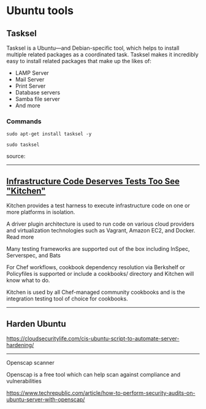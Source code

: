 # Ubuntu tools

##  Tasksel

Tasksel is a Ubuntu—and Debian-specific tool, which helps to install multiple related packages as a coordinated task. Tasksel makes it incredibly easy to install related packages that make up the likes of:
- LAMP Server
- Mail Server
- Print Server
- Database servers
- Samba file server
- And more

### Commands

    sudo apt-get install tasksel -y

    sudo tasksel

source:

---

## [Infrastructure Code Deserves Tests Too See "Kitchen"](https://kitchen.ci)

Kitchen provides a test harness to execute infrastructure code on one or more platforms in isolation.

A driver plugin architecture is used to run code on various cloud providers and virtualization technologies such as Vagrant, Amazon EC2, and Docker. Read more

Many testing frameworks are supported out of the box including InSpec, Serverspec, and Bats

For Chef workflows, cookbook dependency resolution via Berkshelf or Policyfiles is supported or include a cookbooks/ directory and Kitchen will know what to do.

Kitchen is used by all Chef-managed community cookbooks and is the integration testing tool of choice for cookbooks.

---

## Harden Ubuntu

https://cloudsecuritylife.com/cis-ubuntu-script-to-automate-server-hardening/


---

Openscap scanner

Openscap is a free tool which can help scan against compliance and vulnerabilities

https://www.techrepublic.com/article/how-to-perform-security-audits-on-ubuntu-server-with-openscap/